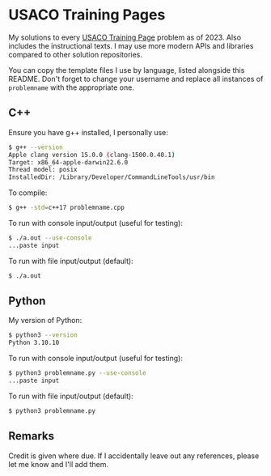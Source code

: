 # USACO Training Pages

My solutions to every [USACO Training Page](https://train.usaco.org) problem as of 2023. Also includes the instructional texts. I may use more modern APIs and libraries compared to other solution repositories.

You can copy the template files I use by language, listed alongside this README. Don't forget to change your username and replace all instances of `problemname` with the appropriate one.

## C++

Ensure you have g++ installed, I personally use:
```bash
$ g++ --version
Apple clang version 15.0.0 (clang-1500.0.40.1)
Target: x86_64-apple-darwin22.6.0
Thread model: posix
InstalledDir: /Library/Developer/CommandLineTools/usr/bin
```

To compile:
```bash
$ g++ -std=c++17 problemname.cpp
```

To run with console input/output (useful for testing): 
```bash
$ ./a.out --use-console
...paste input
```

To run with file input/output (default): 
```bash
$ ./a.out
```

## Python

My version of Python:

```bash
$ python3 --version
Python 3.10.10
```

To run with console input/output (useful for testing): 
```bash
$ python3 problemname.py --use-console
...paste input
```

To run with file input/output (default): 
```bash
$ python3 problemname.py
```

## Remarks

Credit is given where due. If I accidentally leave out any references, please let me know and I'll add them.
